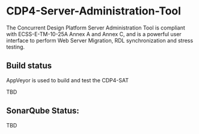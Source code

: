 # CDP4-Server-Administration-Tool

The Concurrent Design Platform Server Administration Tool is compliant with ECSS-E-TM-10-25A Annex A and Annex C, and is a powerful user interface to perform Web Server Migration, RDL synchronization and stress testing.

## Build status

AppVeyor is used to build and test the CDP4-SAT

TBD

## SonarQube Status:

TBD